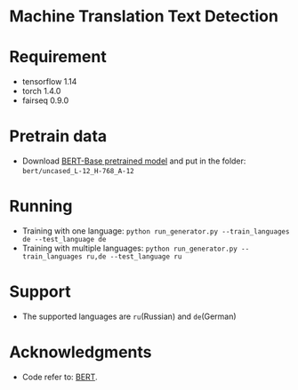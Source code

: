 # Machine Translation Text Detection

# Requirement
- tensorflow 1.14
- torch 1.4.0
- fairseq 0.9.0

# Pretrain data
- Download [BERT-Base pretrained model](https://storage.googleapis.com/bert_models/2018_10_18/uncased_L-12_H-768_A-12.zip) and put in the folder: `bert/uncased_L-12_H-768_A-12`

# Running 
- Training with one language: 
`python run_generator.py --train_languages de --test_language de`
- Training with multiple languages: 
`python run_generator.py --train_languages ru,de --test_language ru`
# Support
- The supported languages are `ru`(Russian) and `de`(German)

# Acknowledgments
- Code refer to: [BERT](https://github.com/google-research/bert).
